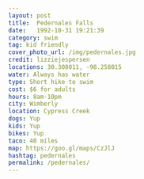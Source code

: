 ```yaml
---
layout: post
title:  Pedernales Falls
date:   1992-10-31 19:21:39
category: swim
tag: kid friendly
cover_photo_url: /img/pedernales.jpg
credit: lizziejespersen    
locations: 30.308011, -98.258015   
water: Always has water
type: Short hike to swim 
cost: $6 for adults
hours: 8am-10pm 
city: Wimberly
location: Cypress Creek
dogs: Yup
kids: Yup
bikes: Yup
taco: 40 miles
map: https://goo.gl/maps/CzJlJ 
hashtag: pedernales
permalink: /pedernales/
---
```



